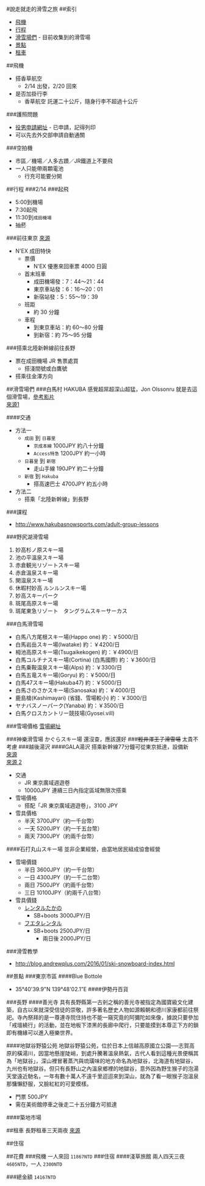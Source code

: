 #說走就走的滑雪之旅
##索引
* [飛機](#飛機)
* [行程](#行程)
* [滑雪場們](#滑雪場們) - 目前收集到的滑雪場
* [景點](#景點)
* [租車](#租車)

##飛機
* 搭香草航空
	* 2/14 出發，2/20 回來
* 是否加掛行李
	* 香草航空 託運二十公斤，隨身行李不超過十公斤

###護照問題
* [役男申請網址](https://niioa.immigration.gov.tw/NIA_OnlineApply_inter/soldierApply/soldierApplyForm.action) -  已申請，記得列印
* 可以先去外交部申請自動通關

###空拍機
* 市區／機場／人多古蹟／JR鐵道上不要飛
* 一人只能帶兩顆電池
	* 行充可能要分開

##行程
###2/14
###起飛
* 5:00到機場
* 7:30起飛
* 11:30到`成田機場`
* 抽菸

###前往東京
[來源](http://lazyjapan.com/regions/tokyo/transport/airport/narita/access.html#nex-t3)

* N'EX 成田特快
	* 票價
		* N'EX 優惠來回車票 4000 日圓
	* 首末班車
		* 成田機場發：7：44～21：44
		* 東京車站發：6：16～20：01
		* 新宿站發：5：55～19：39
	* 班距
		* 約 30 分鐘
	* 車程
		* 到東京車站：約 60～80 分鐘
		* 到新宿：約 75～95 分鐘

###搭乘北陸新幹線前往長野
* 票在成田機場 JR 售票處買
	* 搭淺間號或白鷹號
* 搭乘往金澤方向

##滑雪場們
###白馬村 HAKUBA
感覺超屌超深山超猛，Jon Olssonru 就是去這個滑雪場，[參考影片](https://youtu.be/_Ahp2IAeYR4)  
[來源1](http://jeterchen-snowbackpacker.blogspot.tw/2015/06/hakuba.html)  

####交通
* 方法一
	* `成田` 到 `日暮里`
		* `京成本線` 1000JPY 約八十分鐘
		* `Access特急` 1200JPY 約一小時
	* `日暮里` 到 `新宿`
		* 走山手線 190JPY 約二十分鐘
	* `新宿` 到 `Hakuba`
		* 搭高速巴士 4700JPY 約五小時
* 方法二
	* 搭乘「北陸新幹線」到長野

###課程
* http://www.hakubasnowsports.com/adult-group-lessons

###野尻湖滑雪場

1. 妙高杉ノ原スキー場
2. 池の平溫泉スキー場
3. 赤倉観光リゾートスキー場
4. 赤倉溫泉スキー場
5. 関温泉スキー場
6. 休暇村妙高 ルンルンスキー場
7. 妙高スキーパーク
8. 斑尾高原スキー場
9. 斑尾東急リゾート　タングラムスキーサーカス

###白馬滑雪場

* 白馬八方尾根スキー場(Happo one) 約：￥5000/日
* 白馬岩岳スキー場(Iwatake) 約：￥4200/日
* 栂池高原スキー場(Tsugaikekogen) 約：￥4900/日
* 白馬コルチナスキー場(Cortina) (白馬國際) 約：￥3600/日
* 白馬乗鞍温泉スキー場(Alps) 約：￥3300/日
* 白馬五竜スキー場(Goryu) 約：￥5000/日
* 白馬47スキー場(Hakuba47) 約：￥5000/日
* 白馬さのさかスキー場(Sanosaka) 約：￥4000/日
* 鹿島槍(Kashimayari) (省錢、雪場較小) 約：￥3000/日
* ヤナバスノーパーク(Yanaba) 約：￥3500/日
* 白馬クロスカントリー競技場(Gyosei.vill)

###雪場價格
[雪場網址](http://www.hakuba47.co.jp/)

	
###神樂滑雪場 かぐらスキー場
還沒查，應該還好
###<del>輕井澤王子滑雪場</del>
太貴不考慮
###越後湯沢
####GALA湯沢
搭乘新幹線77分鐘可從東京抵達，設備新  
[來源](http://blog.andrewplus.com/2014/01/gala-yuzawa-gala.html)  
[來源 2](http://kakakuksk.pixnet.net/blog/post/314434254)

* 交通
	* JR 東京廣域週遊卷
	* 10000JPY 連續三日內指定區域無限次搭乘
* 雪場價格
	* 搭配「JR 東京廣域週遊卷」，3100 JPY
* 雪具價格
	* 半天 3700JPY（約一千台幣）
	* 一天 5200JPY（約一千五台幣）
	* 兩天 7300JPY（約兩千台幣）

####石打丸山スキー場
並非企業經營，由當地居民組成協會經營

* 雪場價錢
	* 半日 3600JPY（約一千台幣）
	* 一日 4300JPY（約一千二台幣）
	* 兩日 7500JPY（約兩千台幣）
	* 三日 10100JPY（約兩千八台幣）
* 雪具價錢
	* [レンタルたかの](http://rentaltakano.wix.com/ishiuchi)
		* SB+boots  3000JPY/日
	* [フエタレンタル](http://2nd.geocities.jp/fueda_2000/index.html)
		* SB+boots 2500JPY/日
			* 兩日後 2000JPY/日

###滑雪教學
* http://blog.andrewplus.com/2016/01/ski-snowboard-index.html

##景點
###東京市區
####Blue Bottole 
* 35°40'39.9"N 139°48'02.1”E
####伊勢丹百貨

###長野
####善光寺
具有長野縣第一古剎之稱的善光寺被指定為國寶級文化建築，自古以來就深受信徒的崇敬，許多著名歷史人物如源賴朝和德川家康都前往祭祀。寺內祭拜的是一尊連寺院住持也不能一窺究竟的阿彌陀如來像，據說只要參加「戒壇繞行」的活動，並在地板下漆黑的長廊中爬行，只要能摸到本尊正下方的鎖即有機緣可以進入極樂世界。

####地獄谷野猿公苑
地獄谷野猿公苑，位於日本上信越高原國立公園──志賀高原的橫湯川，因當地懸崖陡峭，到處升騰著溫泉熱氣，古代人看到這種光景便稱其為「地獄谷」，深山裡冒著蒸汽與琉璜味的地方命名為地獄谷，北海道有地獄谷，九州也有地獄谷。但只有長野山之內溫泉鄉裡的地獄谷，意外因為野生猴子的泡湯天堂遠近馳名，一年有數十萬人不遠千里迢迢來到深山，就為了看一眼猴子泡溫泉那慵懶舒服，又臉紅紅的可愛模樣。

* 門票 500JPY
* 需在美術館停車之後走二十五分鐘方可抵達

####築地市場

##租車
長野租車三天兩夜 
[來源](http://kakakuksk.pixnet.net/blog/post/328920207)

##住宿

##花費
###飛機
一人來回 `11867NTD`
###住宿
####淺草旅館
兩人四天三夜 `4605NTD`，一人 `2300NTD`

###總金額
`14167NTD`